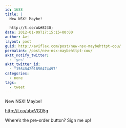 ```yaml
---
id: 1688
title: |
  New NSX! Maybe!
  
  http://t.co/u&#8230;
date: 2012-01-09T17:15:15+00:00
author: Avi
layout: post
guid: http://aviflax.com/post/new-nsx-maybehttpt-cou/
permalink: /post/new-nsx-maybehttpt-cou/
aktt_notify_twitter:
  - 'yes'
aktt_twitter_id:
  - "156484201850474497"
categories:
  - none
tags:
  - tweet
---
```

New NSX! Maybe!

<a href="http://t.co/ubxVGD5g" rel="nofollow">http://t.co/ubxVGD5g</a>

Where’s the pre-order button? Sign me up!